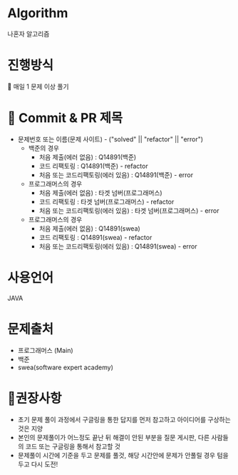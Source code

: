 # Algorithm
나혼자 알고리즘

# 진행방식
💜 매일 1 문제 이상 풀기

# 🌱 Commit & PR 제목
* 문제번호 또는 이름(문제 사이트) - ("solved" || "refactor" || "error")
  * 백준의 경우
    * 처음 제출(에러 없음) : Q14891(백준)
    * 코드 리팩토링 : Q14891(백준) - refactor
    * 처음 또는 코드리팩토링(에러 있음) : Q14891(백준) - error
  * 프로그래머스의 경우
    * 처음 제출(에러 없음) : 타겟 넘버(프로그래머스)
    * 코드 리팩토링 : 타겟 넘버(프로그래머스) - refactor
    * 처음 또는 코드리팩토링(에러 있음) : 타겟 넘버(프로그래머스) - error
  * 프로그래머스의 경우
    * 처음 제출(에러 없음) : Q14891(swea)
    * 코드 리팩토링 : Q14891(swea) - refactor
    * 처음 또는 코드리팩토링(에러 있음) : Q14891(swea) - error


# 사용언어
JAVA


# 문제출처
* 프로그래머스 (Main)
* 백준
* swea(software expert academy)

# 🎈권장사항
* 초기 문제 풀이 과정에서 구글링을 통한 답지를 먼저 참고하고 아이디어를 구상하는 것은 지양
* 본인의 문제풀이가 어느정도 끝난 뒤 해결이 안된 부분을 질문 게시판, 다른 사람들의 코드 또는 구글링을 통해서 참고할 것
* 문제풀이 시간에 기준을 두고 문제를 풀것, 해당 시간안에 문제가 안풀릴 경우 텀을 두고 다시 도전!
